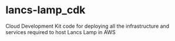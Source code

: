 # lancs-lamp_cdk
Cloud Development Kit code for deploying all the infrastructure and services required to host Lancs Lamp in AWS
